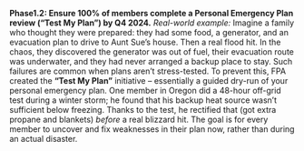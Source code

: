**Phase1.2: Ensure 100% of members complete a Personal Emergency Plan review (“Test My Plan”) by Q4 2024.**
_Real-world example:_ Imagine a family who thought they were prepared: they had some food, a generator, and an evacuation plan to drive to Aunt Sue’s house. Then a real flood hit. In the chaos, they discovered the generator was out of fuel, their evacuation route was underwater, and they had never arranged a backup place to stay. Such failures are common when plans aren’t stress-tested. To prevent this, FPA created the **“Test My Plan”** initiative – essentially a guided dry-run of your personal emergency plan. One member in Oregon did a 48-hour off-grid test during a winter storm; he found that his backup heat source wasn’t sufficient below freezing. Thanks to the test, he rectified that (got extra propane and blankets) _before_ a real blizzard hit. The goal is for every member to uncover and fix weaknesses in their plan now, rather than during an actual disaster.